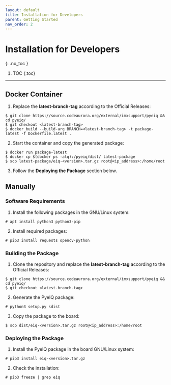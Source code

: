 ```yaml
---
layout: default
title: Installation for Developers
parent: Getting Started
nav_order: 2
---
```


# Installation for Developers
{: .no_toc }

1. TOC
{:toc}
---

## Docker Container

1. Replace the **latest-branch-tag** according to the Official Releases:
```console
$ git clone https://source.codeaurora.org/external/imxsupport/pyeiq && cd pyeiq/
$ git checkout <latest-branch-tag>
$ docker build --build-arg BRANCH=<latest-branch-tag> -t package-latest -f Dockerfile.latest .
```

2. Start the container and copy the generated package:
```console
$ docker run package-latest
$ docker cp $(docker ps -alq):/pyeiq/dist/ latest-package
$ scp latest-package/eiq-<version>.tar.gz root@<ip_address>:/home/root
```

3. Follow the **Deploying the Package** section below.

## Manually

### Software Requirements

1. Install the following packages in the GNU/Linux system:
```console
# apt install python3 python3-pip
```
2. Install required packages:
```console
# pip3 install requests opencv-python
```

### Building the Package

1. Clone the repository and replace the **latest-branch-tag** according to the Official Releases:
```console
$ git clone https://source.codeaurora.org/external/imxsupport/pyeiq && cd pyeiq/
$ git checkout <latest-branch-tag>
```
2. Generate the PyeIQ package:
```console
# python3 setup.py sdist
```
3. Copy the package to the board:
```console
$ scp dist/eiq-<version>.tar.gz root@<ip_address>:/home/root
```

### Deploying the Package

1. Install the PyeIQ package in the board GNU/Linux system:
```console
# pip3 install eiq-<version>.tar.gz
```

2. Check the installation:
```console
# pip3 freeze | grep eiq
```

[pypirepo]: https://pypi.org/project/eiq/#description
[pypicaf]: https://source.codeaurora.org/external/imxsupport/pyeiq/
[eiqpackage]: https://img.shields.io/badge/pip3%20install-eiq-green

